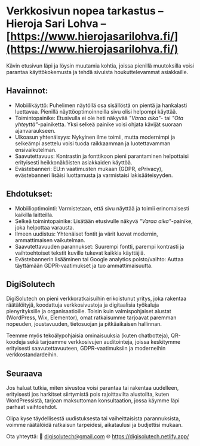 # Verkkosivun nopea tarkastus – Hieroja Sari Lohva – [https://www.hierojasarilohva.fi/](https://www.hierojasarilohva.fi/)

Kävin etusivun läpi ja löysin muutamia kohtia, joissa pienillä muutoksilla voisi parantaa käyttökokemusta ja tehdä sivuista houkuttelevammat asiakkaille.

## Havainnot:

* Mobiilikäyttö: Puhelimen näytöllä osa sisällöstä on pientä ja hankalasti luettavaa. Pienillä näyttöoptimoinneilla sivu olisi helpompi käyttää.
* Toimintopainike: Etusivulla ei ole heti näkyvää *"Varaa aika"*- tai *"Ota yhteyttä"*-painiketta. Yksi selkeä painike voisi ohjata kävijät suoraan ajanvaraukseen.
* Ulkoasun yhtenäisyys: Nykyinen ilme toimii, mutta modernimpi ja selkeämpi asettelu voisi tuoda raikkaamman ja luotettavamman ensivaikutelman.
* Saavutettavuus: Kontrastin ja fonttikoon pieni parantaminen helpottaisi erityisesti heikkonäköisten asiakkaiden käyttöä.
* Evästebanneri: EU:n vaatimusten mukaan (GDPR, ePrivacy), evästebanneri lisäisi luottamusta ja varmistaisi lakisääteisyyden.

## Ehdotukset:

* Mobiilioptimointi: Varmistetaan, että sivu näyttää ja toimii erinomaisesti kaikilla laitteilla.
* Selkeä toimintopainike: Lisätään etusivulle näkyvä *"Varaa aika"*-painike, joka helpottaa varausta.
* Ilmeen uudistus: Yhtenäiset fontit ja värit luovat modernin, ammattimaisen vaikutelman.
* Saavutettavuuden parannukset: Suurempi fontti, parempi kontrasti ja vaihtoehtoiset tekstit kuville tukevat kaikkia käyttäjiä.
* Evästebannerin lisääminen tai Google analytics poisto/vaihto: Auttaa täyttämään GDPR-vaatimukset ja tuo ammattimaisuutta.

## DigiSolutech
DigiSolutech on pieni verkkoratkaisuihin erikoistunut yritys, joka rakentaa räätälöityjä, koodattuja verkkosivustoja ja digitaalisia työkaluja pienyrityksille ja organisaatioille. Toisin kuin valmispohjaiset alustat (WordPress, Wix, Elementor), omat ratkaisumme tarjoavat paremman nopeuden, joustavuuden, tietosuojan ja pitkäaikaisen hallinnan.

Teemme myös tekoälypohjaisia ominaisuuksia (kuten chatbotteja), QR-koodeja sekä tarjoamme verkkosivujen auditointeja, joissa keskitymme erityisesti saavutettavuuteen, GDPR-vaatimuksiin ja moderneihin verkkostandardeihin.

## Seuraava
Jos haluat tutkia, miten sivustoa voisi parantaa tai rakentaa uudelleen, erityisesti jos harkitset siirtymistä pois rajoittavilta alustoilta, kuten WordPressistä, tarjoan maksuttoman konsultaation, jossa käymme läpi parhaat vaihtoehdot.

Olipa kyse täydellisestä uudistuksesta tai vaiheittaisista parannuksista, voimme räätälöidä ratkaisun tarpeidesi, aikataulusi ja budjettisi mukaan.

Ota yhteyttä:
📧 digisolutech@gmail.com
🌐 https://digisolutech.netlify.app/